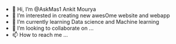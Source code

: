 - 👋 Hi, I’m @AskMas1 Ankit Mourya
- 👀 I’m interested in creating new awesOme website and webapp
- 🌱 I’m currently learning Data science and Machine learning
- 💞️ I’m looking to collaborate on ...
- 📫 How to reach me ...

<!---
AskMas1/AskMas1 is a ✨ special ✨ repository because its `README.md` (this file) appears on your GitHub profile.
You can click the Preview link to take a look at your changes.
--->
